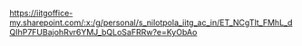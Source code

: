 https://iitgoffice-my.sharepoint.com/:x:/g/personal/s_nilotpola_iitg_ac_in/ET_NCgTlt_FMhL_dQIhP7FUBajohRvr6YMJ_bQLoSaFRRw?e=KyObAo
